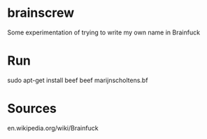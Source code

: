 # brainscrew
Some experimentation of trying to write my own name in Brainfuck

# Run
sudo apt-get install beef
beef marijnscholtens.bf

# Sources
en.wikipedia.org/wiki/Brainfuck
